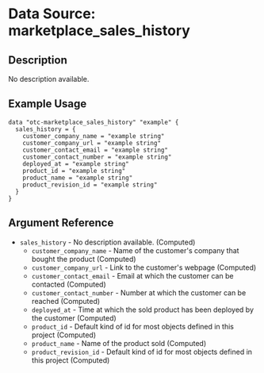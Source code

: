 # Data Source: marketplace_sales_history

## Description

No description available.

## Example Usage

```hcl
data "otc-marketplace_sales_history" "example" {
  sales_history = {
    customer_company_name = "example string"
    customer_company_url = "example string"
    customer_contact_email = "example string"
    customer_contact_number = "example string"
    deployed_at = "example string"
    product_id = "example string"
    product_name = "example string"
    product_revision_id = "example string"
  }
}
```

## Argument Reference

- `sales_history` - No description available.
  (Computed)
  - `customer_company_name` - Name of the customer's company that bought the product
    (Computed)
  - `customer_company_url` - Link to the customer's webpage
    (Computed)
  - `customer_contact_email` - Email at which the customer can be contacted
    (Computed)
  - `customer_contact_number` - Number at which the customer can be reached
    (Computed)
  - `deployed_at` - Time at which the sold product has been deployed by the customer
    (Computed)
  - `product_id` - Default kind of id for most objects defined in this project
    (Computed)
  - `product_name` - Name of the product sold
    (Computed)
  - `product_revision_id` - Default kind of id for most objects defined in this project
    (Computed)
